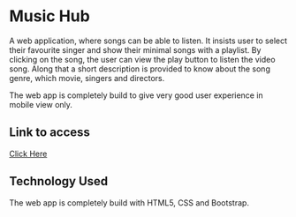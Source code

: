 # Music Hub

A web application, where songs can be able to listen. It insists user to select their favourite singer and show their minimal songs with a playlist. 
By clicking on the song, the user can view the play button to listen the video song. Along that a short description is provided to know about the song genre, which movie, 
singers and directors. 

The web app is completely build to give very good user experience in mobile view only.

## **Link to access**

<a href="https://musichub675.ccbp.tech">Click Here</a>


## **Technology Used**

The web app is completely build with HTML5, CSS and Bootstrap. 
